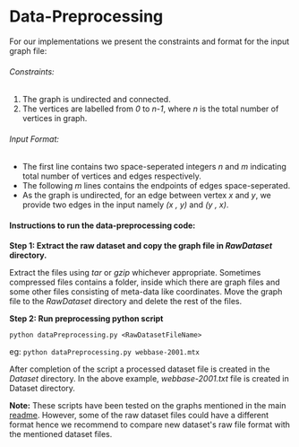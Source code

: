 # Data-Preprocessing
For our implementations we present the constraints and format for the input graph file:
###### Constraints:
1. The graph is undirected and connected.
2. The vertices are labelled from *0* to *n-1*, where *n* is the total number of vertices in graph.
###### Input Format:
- The first line contains two space-seperated integers *n* and *m* indicating total number of vertices and edges respectively.
- The following *m* lines contains the endpoints of edges space-seperated.
- As the graph is undirected, for an edge between vertex *x* and *y*, we provide two edges in the input namely *(x , y)* and *(y , x)*.

#### Instructions to run the data-preprocessing code:
**Step 1: Extract the raw dataset and copy the graph file in *RawDataset* directory.**

Extract the files using *tar* or *gzip* whichever appropriate. Sometimes compressed files contains a folder, inside which there are graph files and some other files consisting of meta-data like coordinates. Move the graph file to the *RawDataset* directory and delete the rest of the files. 

**Step 2: Run preprocessing python script**

```python dataPreprocessing.py <RawDatasetFileName>```

eg: ```python dataPreprocessing.py webbase-2001.mtx```

After completion of the script a processed dataset file is created in the *Dataset* directory. In the above example, *webbase-2001.txt* file is created in Dataset directory. 

**Note:** These scripts have been tested on the graphs mentioned in the main [readme](../README.md). However, some of the raw dataset files could have a different format hence we recommend to compare new dataset's raw file format with the mentioned dataset files. 

